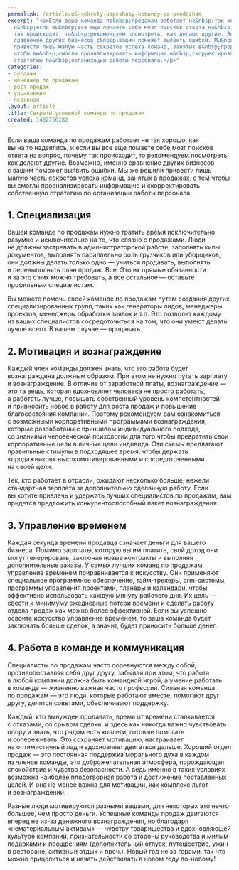 ```yaml
---
permalink: /article/u6-sekrety-uspeshnoy-komandy-po-prodazham
excerpt: "<p>Если ваша команда по&nbsp;продажам работает не&nbsp;так хорошо, как вы&nbsp;на&nbsp;то&nbsp;надеялись,
  и&nbsp;если вы&nbsp;все еще ломаете себе мозг поисков ответа на&nbsp;вопрос, почему
  так происходит, то&nbsp;рекомендуем посмотреть, как делают другие. Возможно, именно
  сравнение других бизнесов с&nbsp;вашим поможет выявить ошибки. Мы&nbsp;же решили
  привести лишь малую часть секретов успеха команд, занятых в&nbsp;продажах, с&nbsp;тем
  чтобы вы&nbsp;смогли проанализировать информацию и&nbsp;скорректировать собственную
  стратегию по&nbsp;организации работы персонала.</p>"
categories:
- продажи
- менеджер по продажам
- рост продаж
- управление
- персонал
layout: article
title: Секреты успешной команды по продажам
created: 1482756282
---
```

Если ваша команда по продажам работает не так хорошо, как вы на то надеялись, и если вы все еще ломаете себе мозг поисков ответа на вопрос, почему так происходит, то рекомендуем посмотреть, как делают другие. Возможно, именно сравнение других бизнесов с вашим поможет выявить ошибки. Мы же решили привести лишь малую часть секретов успеха команд, занятых в продажах, с тем чтобы вы смогли проанализировать информацию и скорректировать собственную стратегию по организации работы персонала.

## 1. Специализация ##

Вашей команде по продажам нужно тратить время исключительно разумно и исключительно на то, что связно с продажами. Люди не должны застревать в администраторской работе, заполнять кипы документов, выполнять параллельно роль грузчиков или уборщиков, они должны делать только одно — учиться продавать, выполнять и перевыполнять план продаж. Все. Это их прямые обязанности и за это с них можно требовать, а все остальное — оставьте профильным специалистам.

Вы можете помочь своей команде по продажам путем создания других специализированных групп, таких как генераторы лидов, менеджеры проектов, менеджеры обработки заявок и т.п. Это позволит каждому из ваших специалистов сосредоточиться на том, что они умеют делать лучше всего. В вашем случае — продавать.

## 2. Мотивация и вознаграждение ##

Каждый член команды должен знать, что его работа будет вознаграждена должным образом. При этом не нужно путать зарплату и вознаграждение. В отличие от заработной платы, вознаграждение — это та вещь, которая вдохновляет человека не просто работать, а работать лучше, повышать собственный уровень компетентностей и привносить новое в работу для роста продаж и повышение благосостояния компании. Поэтому рекомендуем вам ознакомиться с возможными корпоративными программами вознаграждения, которые разработаны с принципом индивидуального подхода, со знаниями человеческой психологии для того чтобы превратить свои корпоративные цели в личные цели индивида. Эти схемы предлагают правильные стимулы в подходящее время, чтобы держать «продажников» высокомотивированными и сосредоточенными на своей цели.

Тек, кто работает в отрасли, ожидают несколько больше, нежели стандартная зарплата за дополнительно сделанную работу. Если вы хотите привлечь и удержать лучших специалистов по продажам, вам придется предложить конкурентоспособный пакет вознаграждения.

## 3. Управление временем ##

Каждая секунда времени продавца означает деньги для вашего бизнеса. Помимо зарплаты, которую вы им платите, свой доход они могут генерировать, заключая новые контракты и выполняя дополнительные заказы. У самых лучших команд по продажам управление временем приравнивается к искусству. Они применяют специальное программное обеспечение, тайм-трекеры, crm-системы, программы управления проектами, планеры и календари, чтобы эффективно использовать каждую минуту рабочего дня. Их цель — свести к минимуму ежедневные потери времени и сделать работу отдела продаж как можно более эффективной. Если вы успешно освоите искусство управление временем, то ваша команда будет заключать больше сделок, а значит, будет приносить больше денег.

## 4. Работа в команде и коммуникация ##

Специалисты по продажам часто соревнуются между собой, противопоставляя себя друг другу, забывая при этом, что работа в любой компании должна быть командной игрой, а умение работать в команде — жизненно важная часто профессии. Сильная команда по продажам — это люди, которые работают вместе, помогают друг другу, делятся советами, обеспечивают поддержку.

Каждый, кто вынужден продавать, время от времени сталкивается с отказами, со срывом сделки, и здесь как никогда важно чувствовать опору и знать, что рядом есть коллеги, готовые помогать и сопереживать. Это сохраняет мотивацию, настраивает на оптимистичный лад и вдохновляет двигаться дальше. Хороший отдел продаж — это постоянная поддержка морального духа в каждом из членов команды, это доброжелательная атмосфера, порождающая спокойствие и чувство безопасности. А ведь именно в таких условиях возможна наиболее плодотворная работа и достижение поставленных целей. И она не менее важна для мотивации, как комплекс льгот и вознаграждений.

Разные люди мотивируются разными вещами, для некоторых это нечто большее, чем просто деньги. Успешные команды продаж двигаются вперед не из-за денежного вознаграждения, но благодаря «нематериальным активам» — чувству товарищества и вдохновляющей культуре компании, признательности со стороны руководства и милым подарками и поощрениям (дополнительный отпуск, путешествие, ужин в ресторане, активный отдых и проч.). Новый год не за горами, так что можно прицелиться и начать действовать в новом году по-новому!
